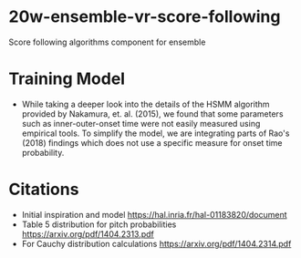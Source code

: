 # 20w-ensemble-vr-score-following
Score following algorithms component for ensemble

# Training Model
* While taking a deeper look into the details of the HSMM algorithm provided by Nakamura, et. al. (2015), we found that 
some parameters such as inner-outer-onset time were not easily measured using empirical tools. To simplify the model, we
are integrating parts of Rao's (2018) findings which does not use a specific measure for onset time probability.

# Citations
* Initial inspiration and model https://hal.inria.fr/hal-01183820/document
* Table 5 distribution for pitch probabilities https://arxiv.org/pdf/1404.2313.pdf
* For Cauchy distribution calculations https://arxiv.org/pdf/1404.2314.pdf


